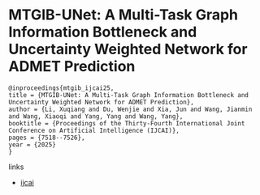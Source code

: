 # MTGIB-UNet: A Multi-Task Graph Information Bottleneck and Uncertainty Weighted Network for ADMET Prediction

```
@inproceedings{mtgib_ijcai25,
title = {MTGIB-UNet: A Multi-Task Graph Information Bottleneck and Uncertainty Weighted Network for ADMET Prediction},
author = {Li, Xuqiang and Du, Wenjie and Xia, Jun and Wang, Jianmin and Wang, Xiaoqi and Yang, Yang and Wang, Yang},
booktitle = {Proceedings of the Thirty-Fourth International Joint Conference on Artificial Intelligence (IJCAI)},
pages = {7518--7526},
year = {2025}
}
```

links
- [ijcai](https://www.ijcai.org/proceedings/2025/836)
